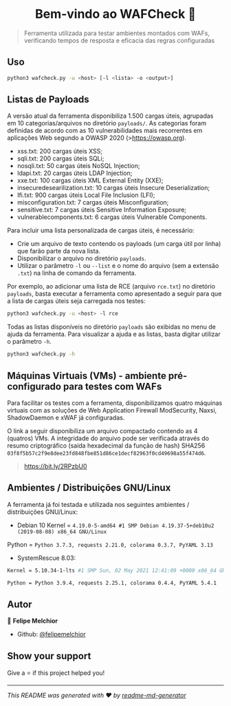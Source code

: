<h1 align="center">Bem-vindo ao WAFCheck 👋</h1>
<p>
</p>

> Ferramenta utilizada para testar ambientes montados com WAFs, verificando tempos de resposta e eficacia das regras configuradas

## Uso

```sh
python3 wafcheck.py -u <host> [-l <lista> -o <output>]
```

## Listas de Payloads

A versão atual da ferramenta disponibiliza 1.500 cargas úteis, agrupadas em 10 categorias/arquivos no diretório `payloads/`. As categorias foram definidas de acordo com as 10 vulnerabilidades mais recorrentes em aplicações Web segundo a OWASP 2020 (>https://owasp.org). 
- xss.txt: 200 cargas úteis XSS;
- sqli.txt: 200 cargas úteis SQLi;
- nosqli.txt: 50 cargas úteis NoSQL Injection;
- ldapi.txt: 20 cargas úteis LDAP Injection;
- xxe.txt: 100 cargas úteis XML External Entity (XXE);
- insecuredesearilization.txt: 10 cargas úteis Insecure Deserialization;
- lfi.txt: 900 cargas úteis Local File Inclusion (LFI);
- misconfiguration.txt: 7 cargas úteis Misconfiguration;
- sensitive.txt: 7 cargas úteis Sensitive Information Exposure;
- vulnerablecomponents.txt: 6 cargas úteis Vulnerable Components.

Para incluir uma lista personalizada de cargas úteis, é necessário:

* Crie um arquivo de texto contendo os payloads (um carga útil por linha) que farão parte da nova lista.
* Disponibilizar o arquivo no diretório `payloads`.
* Utilizar o parâmetro `-l` ou `--list` e o nome do arquivo (sem a extensão `.txt`) na linha de comando da ferramenta. 

Por exemplo, ao adicionar uma lista de RCE (arquivo `rce.txt`) no diretório `payloads`, basta executar a ferramenta como apresentado a seguir para que a lista de cargas úteis seja carregada nos testes:

```sh
python3 wafcheck.py -u <host> -l rce
```

Todas as listas disponíveis no diretório `payloads` são exibidas no menu de ajuda da ferramenta. Para visualizar a ajuda e as listas, basta digitar utilizar o parâmetro `-h`. 

```sh
python3 wafcheck.py -h
```

## Máquinas Virtuais (VMs) - ambiente pré-configurado para testes com WAFs
Para facilitar os testes com a ferramenta, disponibilizamos quatro máquinas virtuais com as soluções de Web Application Firewall ModSecurity, Naxsi, ShadowDaemon e xWAF já configuradas.

O link a seguir disponibiliza um arquivo compactado contendo as 4 (quatros) VMs. 
A integridade do arquivo pode ser verificada através do resumo criptográfico (saída hexadecimal da função de hash) SHA256 `03f8f5b57c2f9e8dee23fd848fbe851d86ce1decf82963f0cd49698a55f474d6`. 

>https://bit.ly/2RPzbU0

## Ambientes / Distribuições GNU/Linux

A ferramenta já foi testada e utilizada nos seguintes ambientes / distribuições GNU/Linux:

- Debian 10
Kernel = `4.19.0-5-amd64 #1 SMP Debian 4.19.37-5+deb10u2 (2019-08-08) x86_64 GNU/Linux`

Python = `Python 3.7.3, requests 2.21.0, colorama 0.3.7, PyYAML 3.13`

- SystemRescue 8.03:
```sh
Kernel = 5.10.34-1-lts #1 SMP Sun, 02 May 2021 12:41:09 +0000 x86_64 GNU/Linux
```
```sh
Python = Python 3.9.4, requests 2.25.1, colorama 0.4.4, PyYAML 5.4.1
```
## Autor

👤 **Felipe Melchior**

* Github: [@felipemelchior](https://github.com/felipemelchior)

## Show your support

Give a ⭐ if this project helped you!

***
_This README was generated with ❤ by [readme-md-generator](https://github.com/kefranabg/readme-md-generator)_
